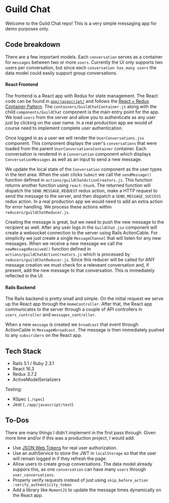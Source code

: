 # Guild Chat

Welcome to the Guild Chat repo! This is a very simple messaging app for demo purposes only. 

## Code breakdown

There are a few important models. Each `conversation` serves as a container for `messages` between two or more `users`. Currently the UI only supports two users per conversation, but since each `conversation has_many users` the data model could easily support group conversations.

#### React Frontend

The frontend is a React app with Redux for state management. The React code can be found in [`app/javascript/`](https://github.com/JackWCollins/guild_chat/tree/master/app/javascript) and follows the [React + Redux Container Pattern](http://www.thegreatcodeadventure.com/the-react-plus-redux-container-pattern/). The `containers/GuildChatContainer.js` along with the child `components/GuildChat` component is the main entry point for the app. We load `users` from the server and allow you to authenticate as any user just by clicking on the user name. In a real production app we would of course need to implement complete user authentication.

Once logged in as a user we will render the `UserConversations.jsx` component. This component displays the user's `conversations` that were loaded from the parent `UserConversationsContainer` container. Each conversation is rendered in a `Conversation` component which displays `ConversationMessages` as well as an input to send a new message.

We update the local state of the `Conversation` component as the user types in the text area. When the user clicks `Submit` we call the `sendMessage()` function defined in `actions/guildChatActionCreators.js`. This function returns another function using `react-thunk`. The returned function will dispatch the `SEND_MESSAGE_REQUEST` redux action, make a HTTP request to send the message to the server, and then dispatch a `SEND_MESSAGE_SUCCESS` redux action. In a real production app we would need to add an extra action for error handling. We process these actions within `reducers/guildChatReducer.js`. 

Creating the message is great, but we need to push the new message to the recipient as well. After any user logs in the `GuildChat.jsx` component will create a websocket connection to the server using Rails ActionCable. For simplicity we just create a single `MessageChannel` that will listen for any new messages. When we receive a new message we call the `newMessageReceived()` function defined in `actions/guildChatActionCreators.js` which is processed by `reducers/guildChatReducer.js`. Since this reducer will be called for ANY message creation we must check for a releveant conversation and, if present, add the new message to that conversation. This is immediately reflected in the UI.

#### Rails Backend

The Rails backend is pretty small and simple. On the initial request we serve up the React app through the `HomeController`. After that, the React app communicates to the server through a couple of API controllers in `users_controller` and `messages_controller`.

When a new `message` is created we `broadcast` that event through ActionCable in `Message#broadcast`. The message is then immediately pushed to any `subscribers` on the React app. 

## Tech Stack

* Rails 5.1 / Ruby 2.3.1
* React 16.3 
* Redux 3.7.2
* ActiveModelSerializers

Testing:
* RSpec (`./spec`)
* Jest (`./app/javascript/test`)

## To-Dos

There are many things I didn't implement in the first pass through. Given more time and/or if this was a production project, I would add:

* Use [JSON Web Tokens](https://github.com/jwt/ruby-jwt) for real user authorization. 
* Use an authService to store the JWT in `localStorage` so that the user will remain logged in if they refresh the page.
* Allow users to create group conversations. The data model already suppors this, as one `conversation` can have many `users` through `user_conversations`.
* Properly verify requests instead of just using `skip_before_action :verify_authenticity_token`
* Add a library like `MomentJS` to update the message times dynamically on the React app.